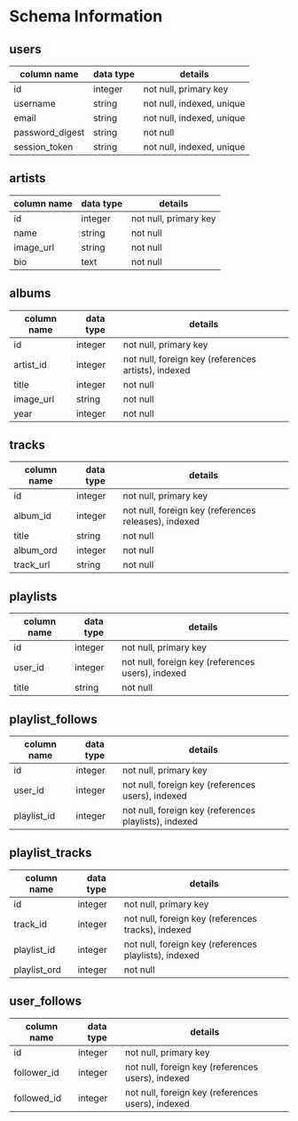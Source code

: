# Schema Information

## users
column name     | data type | details
----------------|-----------|-----------------------
id              | integer   | not null, primary key
username        | string    | not null, indexed, unique
email           | string    | not null, indexed, unique
password_digest | string    | not null
session_token   | string    | not null, indexed, unique

## artists
column name | data type | details
------------|-----------|-----------------------
id          | integer   | not null, primary key
name        | string    | not null
image_url   | string    | not null
bio         | text      | not null

## albums
column name | data type | details
------------|-----------|-----------------------
id          | integer   | not null, primary key
artist_id   | integer   | not null, foreign key (references artists), indexed
title       | integer   | not null
image_url   | string    | not null
year        | integer   | not null

## tracks
column name | data type | details
------------|-----------|-----------------------
id          | integer   | not null, primary key
album_id  | integer   | not null, foreign key (references releases), indexed
title       | string    | not null
album_ord | integer   | not null
track_url   | string    | not null

## playlists
column name | data type | details
------------|-----------|-----------------------
id          | integer   | not null, primary key
user_id     | integer   | not null, foreign key (references users), indexed
title       | string    | not null

## playlist_follows
column name | data type | details
------------|-----------|-----------------------
id          | integer   | not null, primary key
user_id     | integer   | not null, foreign key (references users), indexed
playlist_id | integer   | not null, foreign key (references playlists), indexed

## playlist_tracks
column name | data type | details
------------|-----------|-----------------------
id          | integer   | not null, primary key
track_id    | integer   | not null, foreign key (references tracks), indexed
playlist_id | integer   | not null, foreign key (references playlists), indexed
playlist_ord| integer   | not null

## user_follows
column name | data type | details
------------|-----------|-----------------------
id          | integer   | not null, primary key
follower_id | integer   | not null, foreign key (references users), indexed
followed_id | integer   | not null, foreign key (references users), indexed
